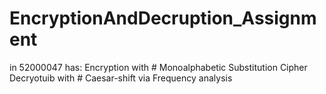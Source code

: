 # EncryptionAndDecruption_Assignment
in 52000047 has:
Encryption with # Monoalphabetic Substitution Cipher
Decryotuib with # Caesar-shift via Frequency analysis

